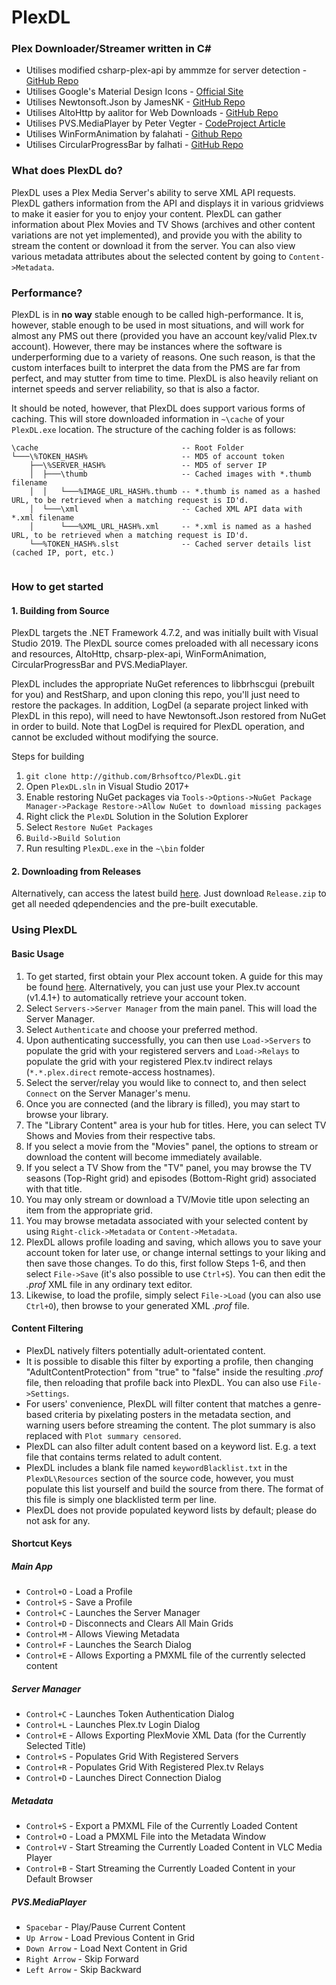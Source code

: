 # PlexDL
### Plex Downloader/Streamer written in C#

* Utilises modified csharp-plex-api by ammmze for server detection - [GitHub Repo](https://github.com/ammmze/csharp-plex-api)
* Utilises Google's Material Design Icons - [Official Site](https://material.io/icons)
* Utilises Newtonsoft.Json by JamesNK - [GitHub Repo](https://github.com/JamesNK/Newtonsoft.Json)
* Utilises AltoHttp by aalitor for Web Downloads - [GitHub Repo](https://github.com/aalitor/AltoHttp)
* Utilises PVS.MediaPlayer by Peter Vegter - [CodeProject Article](https://www.codeproject.com/Articles/109714/PVS-MediaPlayer-Audio-and-Video-Player-Library)
* Utilises WinFormAnimation by falahati - [Github Repo](https://github.com/falahati/WinFormAnimation/)
* Utilises CircularProgressBar by falhati - [GitHub Repo](https://github.com/falahati/CircularProgressBar/)

### What does PlexDL do?
PlexDL uses a Plex Media Server's ability to serve XML API requests. PlexDL gathers information from the API and displays it in various gridviews to make it easier for you to enjoy your content. PlexDL can gather information about Plex Movies and TV Shows (archives and other content variations are not yet implemented), and provide you with the ability to stream the content or download it from the server. You can also view various metadata attributes about the selected content by going to `Content->Metadata`.

### Performance?
PlexDL is in **no way** stable enough to be called high-performance. It is, however, stable enough to be used in most situations, and will work for almost any PMS out there (provided you have an account key/valid Plex.tv account). However, there may be instances where the software is underperforming due to a variety of reasons. One such reason, is that the custom interfaces built to interpret the data from the PMS are far from perfect, and may stutter from time to time. PlexDL is also heavily reliant on internet speeds and server reliability, so that is also a factor.

It should be noted, however, that PlexDL does support various forms of caching. This will store downloaded information in `~\cache` of your `PlexDL.exe` location. The structure of the caching folder is as follows:
```
\cache                                -- Root Folder
└───\%TOKEN_HASH%                     -- MD5 of account token
    ├──\%SERVER_HASH%                 -- MD5 of server IP
    │  ├───\thumb                     -- Cached images with *.thumb filename
    │  │   └───%IMAGE_URL_HASH%.thumb -- *.thumb is named as a hashed URL, to be retrieved when a matching request is ID'd.
    │  └───\xml                       -- Cached XML API data with *.xml filename
    │      └───%XML_URL_HASH%.xml     -- *.xml is named as a hashed URL, to be retrieved when a matching request is ID'd.
    └──%TOKEN_HASH%.slst              -- Cached server details list (cached IP, port, etc.)
       
```

### How to get started
#### __1. Building from Source__
PlexDL targets the .NET Framework 4.7.2, and was initially built with Visual Studio 2019. The PlexDL source comes preloaded with all necessary icons and resources, AltoHttp, chsarp-plex-api, WinFormAnimation, CircularProgressBar and PVS.MediaPlayer.

PlexDL includes the appropriate NuGet references to libbrhscgui (prebuilt for you) and RestSharp, and upon cloning this repo, you'll just need to restore the packages. In addition, LogDel (a separate project linked with PlexDL in this repo), will need to have Newtonsoft.Json restored from NuGet in order to build. Note that LogDel is required for PlexDL operation, and cannot be excluded without modifying the source.

Steps for building
1. `git clone http://github.com/Brhsoftco/PlexDL.git`
2. Open `PlexDL.sln` in Visual Studio 2017+
3. Enable restoring NuGet packages via `Tools->Options->NuGet Package Manager->Package Restore->Allow NuGet to download missing packages`
4. Right click the `PlexDL` Solution in the Solution Explorer
5. Select `Restore NuGet Packages`
6. `Build->Build Solution`
7. Run resulting `PlexDL.exe` in the `~\bin` folder

#### __2. Downloading from Releases__
Alternatively, can access the latest build [here](https://github.com/Brhsoftco/PlexDL/releases/latest). Just download `Release.zip` to get all needed qdependencies and the pre-built executable.
### __Using PlexDL__
#### __Basic Usage__
1. To get started, first obtain your Plex account token. A guide for this may be found [here](https://support.plex.tv/articles/204059436-finding-an-authentication-token-x-plex-token/). Alternatively, you can just use your Plex.tv account (v1.4.1+) to automatically retrieve your account token.
2. Select `Servers->Server Manager` from the main panel. This will load the Server Manager.
3. Select `Authenticate` and choose your preferred method.
4. Upon authenticating successfully, you can then use `Load->Servers` to populate the grid with your registered servers and `Load->Relays` to populate the grid with your registered Plex.tv indirect relays (`*.*.plex.direct` remote-access hostnames).
5. Select the server/relay you would like to connect to, and then select `Connect` on the Server Manager's menu.
6. Once you are connected (and the library is filled), you may start to browse your library.
7. The "Library Content" area is your hub for titles. Here, you can select TV Shows and Movies from their respective tabs.
8. If you select a movie from the "Movies" panel, the options to stream or download the content will become immediately available.
9. If you select a TV Show from the "TV" panel, you may browse the TV seasons (Top-Right grid) and episodes (Bottom-Right grid) associated with that title.
10. You may only stream or download a TV/Movie title upon selecting an item from the appropriate grid.
11. You may browse metadata associated with your selected content by using `Right-click->Metadata` or `Content->Metadata`.
12. PlexDL allows profile loading and saving, which allows you to save your account token for later use, or change internal settings to your liking and then save those changes. To do this, first follow Steps 1-6, and then select `File->Save` (it's also possible to use `Ctrl+S`). You can then edit the *.prof* XML file in any ordinary text editor.
13. Likewise, to load the profile, simply select `File->Load` (you can also use `Ctrl+O`), then browse to your generated XML *.prof* file.

#### __Content Filtering__
* PlexDL natively filters potentially adult-orientated content.
* It is possible to disable this filter by exporting a profile, then changing "AdultContentProtection" from "true" to "false" inside the resulting _.prof_ file, then reloading that profile back into PlexDL. You can also use `File->Settings`.
* For users' convenience, PlexDL will filter content that matches a genre-based criteria by pixelating posters in the metadata section, and warning users before streaming the content. The plot summary is also replaced with `Plot summary censored`.
* PlexDL can also filter adult content based on a keyword list. E.g. a text file that contains terms related to adult content.
* PlexDL includes a blank file named `keywordBlacklist.txt` in the `PlexDL\Resources` section of the source code, however, you must populate this list yourself and build the source from there. The format of this file is simply one blacklisted term per line.
* PlexDL does not provide populated keyword lists by default; please do not ask for any.

#### __Shortcut Keys__
##### __Main App__
* `Control+O` - Load a Profile
* `Control+S` - Save a Profile
* `Control+C` - Launches the Server Manager
* `Control+D` - Disconnects and Clears All Main Grids
* `Control+M` - Allows Viewing Metadata
* `Control+F` - Launches the Search Dialog
* `Control+E` - Allows Exporting a PMXML file of the currently selected content
##### __Server Manager__
* `Control+C` - Launches Token Authentication Dialog
* `Control+L` - Launches Plex.tv Login Dialog
* `Control+E` - Allows Exporting PlexMovie XML Data (for the Currently Selected Title)
* `Control+S` - Populates Grid With Registered Servers
* `Control+R` - Populates Grid With Registered Plex.tv Relays
* `Control+D` - Launches Direct Connection Dialog
##### __Metadata__
* `Control+S` - Export a PMXML File of the Currently Loaded Content
* `Control+O` - Load a PMXML File into the Metadata Window
* `Control+V` - Start Streaming the Currently Loaded Content in VLC Media Player
* `Control+B` - Start Streaming the Currently Loaded Content in your Default Browser
##### __PVS.MediaPlayer__
* `Spacebar`    - Play/Pause Current Content
* `Up Arrow`    - Load Previous Content in Grid
* `Down Arrow`  - Load Next Content in Grid
* `Right Arrow` - Skip Forward
* `Left Arrow`  - Skip Backward
